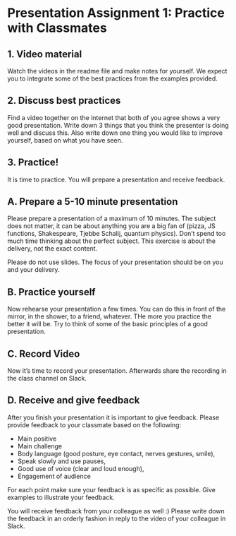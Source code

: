 # Presentation Assignment 1: Practice with Classmates

## 1. Video material
Watch the videos in the readme file and make notes for yourself. We expect you to integrate some of the best practices from the examples provided.

## 2. Discuss best practices
Find a video together on the internet that both of you agree shows a very good presentation. Write down 3 things that you think the presenter is doing well and discuss this. Also write down one thing you would like to improve yourself, based on what you have seen.

## 3. Practice!
It is time to practice. You will prepare a presentation and receive feedback. 

## A. Prepare a 5-10 minute presentation
Please prepare a presentation of a maximum of 10 minutes. The subject does not matter, it can be about anything you are a big fan of (pizza, JS functions, Shakespeare, Tjebbe Schalij, quantum physics). Don’t spend too much time thinking about the perfect subject. This exercise is about the delivery, not the exact content.

Please do not use slides. The focus of your presentation should be on you and your delivery.

## B. Practice yourself
Now rehearse your presentation a few times. You can do this in front of the mirror, in the shower, to a friend, whatever. THe more you practice the better it will be. Try to think of some of the basic principles of a good presentation.

## C. Record Video
Now it’s time to record your presentation. Afterwards share the recording in the class channel on Slack.

## D. Receive and give feedback
After you finish your presentation it is important to give feedback. Please provide feedback to your classmate based on the following:

- Main positive
- Main challenge
- Body language (good posture, eye contact, nerves gestures, smile), 
- Speak slowly and use pauses, 
- Good use of voice (clear and loud enough), 
- Engagement of audience

For each point make sure your feedback is as specific as possible. Give examples to illustrate your feedback.

You will receive feedback from your colleague as well :) Please write down the feedback in an orderly fashion in reply to the video of your colleague in Slack.
